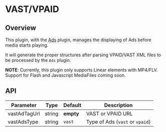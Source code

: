 # VAST/VPAID

## Overview

This plugin, with the [Ads](ads.md) plugin, manages the displaying of Ads before media starts playing.

It will generate the proper structures after parsing VPAID/VAST XML files to be processed by the `Ads` plugin.

**NOTE**: Currently, this plugin only supports Linear elements with MP4/FLV. Support for Flash and Javascript MediaFiles coming soon.

## API

Parameter | Type | Default | Description
------ | --------- | ------- | --------
vastAdTagUrl | string | __empty__ | VAST or VPAID URL
vastAdsType | string | `vast` | Type of Ads (`vast` or `vpaid`)